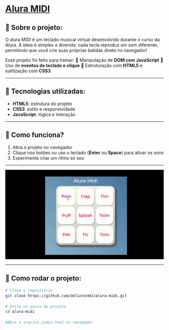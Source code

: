 # [Alura MIDI](alura-midi-nu-puce.vercel.app)

## 🎵 Sobre o projeto:
O alura MIDI é um teclado musical virtual desenvolvido durante o curso da Alura.
A ideia é simples e diverida: cada tecla reproduz um som diferente, permitindo que você crie suas próprias batidas direto no navegador!

Esse projeto foi feito para treinar:
📌 Manipulação de **DOM com JavaScript**
📌 Uso de **eventos de teclado e clique**
📌 Estruturação com **HTML5** e estilização com **CSS3**

---

## 🚀 Tecnologias utilizadas:
- **HTML5**: estrutura do projeto
- **CSS3**: estilo e responsividade
- **JavaScript**: lógica e interação

---

## 🎹 Como funciona?
1. Abra o projeto no navegador
2. Clique nos botões ou use o teclado (**Enter** ou **Space**) para ativar os sons
3. Experimente criar um ritmo só seu

---

![Preview](images/alura-midi.gif)

---

## 📂 Como rodar o projeto:

```bash
# Clone o repositório
git clone https://github.com/UelintonHJ/alura-midi.git

# Entre na pasta do projeto
cd alura-midi

#Abra o arquivo index.html no navegador
```
